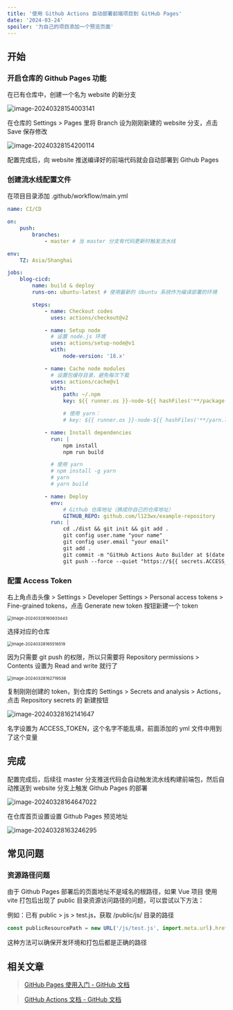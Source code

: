 ```yaml
---
title: '使用 Github Actions 自动部署前端项目到 GitHub Pages'
date: '2024-03-24'
spoiler: '为自己的项目添加一个预览页面'
---
```


## 开始

### 开启仓库的 Github Pages 功能

在已有仓库中，创建一个名为 website 的新分支

![image-20240328154003141](assets/image-20240328154003141.png)

在仓库的 Settings > Pages 里将 Branch 设为刚刚新建的 website 分支，点击 Save 保存修改

![image-20240328154200114](assets/image-20240328154200114.png)

配置完成后，向 website 推送编译好的前端代码就会自动部署到 Github Pages

### 创建流水线配置文件

在项目目录添加 .github/workflow/main.yml

```yaml
name: CI/CD

on:
    push:
        branches:
            - master # 当 master 分支有代码更新时触发流水线

env:
    TZ: Asia/Shanghai

jobs:
    blog-cicd:
        name: build & deploy
        runs-on: ubuntu-latest # 使用最新的 Ubuntu 系统作为编译部署的环境

        steps:
            - name: Checkout codes
              uses: actions/checkout@v2

            - name: Setup node
              # 设置 node.js 环境
              uses: actions/setup-node@v1
              with:
                  node-version: '18.x'

            - name: Cache node modules
              # 设置包缓存目录，避免每次下载
              uses: actions/cache@v1
              with:
                  path: ~/.npm
                  key: ${{ runner.os }}-node-${{ hashFiles('**/package-lock.json') }}

                  # 使用 yarn：
                  # key: ${{ runner.os }}-node-${{ hashFiles('**/yarn.lock') }}

            - name: Install dependencies
              run: |
                  npm install
                  npm run build

              # 使用 yarn
              # npm install -g yarn
              # yarn
              # yarn build

            - name: Deploy
              env:
                  # Github 仓库地址（换成你自己的仓库地址）
                  GITHUB_REPO: github.com/l123wx/example-repository
              run: |
                  cd ./dist && git init && git add .
                  git config user.name "your name"
                  git config user.email "your email"
                  git add .
                  git commit -m "GitHub Actions Auto Builder at $(date +'%Y-%m-%d %H:%M:%S')"
                  git push --force --quiet "https://${{ secrets.ACCESS_TOKEN }}@$GITHUB_REPO" master:website
```

### 配置 Access Token

右上角点击头像 > Settings > Developer Settings > Personal access tokens > Fine-grained tokens，点击 Generate new token 按钮新建一个 token

<img src="assets/image-20240328160633443.png" alt="image-20240328160633443" style="zoom:67%;" />

选择对应的仓库

<img src="assets/image-20240328165516519.png" alt="image-20240328165516519" style="zoom:67%;" />

因为只需要 git push 的权限，所以只需要将 Repository permissions > Contents 设置为 Read and write 就行了

<img src="assets/image-20240328162719538.png" alt="image-20240328162719538" style="zoom:67%;" />

复制刚刚创建的 token，到仓库的 Settings > Secrets and analysis > Actions，点击 Repository secrets 的 新建按钮

![image-20240328162141647](assets/image-20240328162141647.png)

名字设置为 ACCESS_TOKEN，这个名字不能乱填，前面添加的 yml 文件中用到了这个变量

## 完成

配置完成后，后续往 master 分支推送代码会自动触发流水线构建前端包，然后自动推送到 website 分支上触发 Github Pages 的部署

![image-20240328164647022](assets/image-20240328164647022.png)

在仓库首页设置设置 Github Pages 预览地址

![image-20240328163246295](assets/image-20240328163246295.png)

## 常见问题

### 资源路径问题

由于 Github Pages 部署后的页面地址不是域名的根路径，如果 Vue 项目 使用 vite 打包后出现了 public 目录资源访问路径的问题，可以尝试以下方法：

例如：已有 public > js > test.js，获取 /public/js/ 目录的路径

```js
const publicResourcePath = new URL('/js/test.js', import.meta.url).href.replace('/test.js', '')
```

这种方法可以确保开发环境和打包后都是正确的路径

## 相关文章

> [GitHub Pages 使用入门 - GitHub 文档](https://docs.github.com/zh/pages/getting-started-with-github-pages)

> [GitHub Actions 文档 - GitHub 文档](https://docs.github.com/zh/actions)
